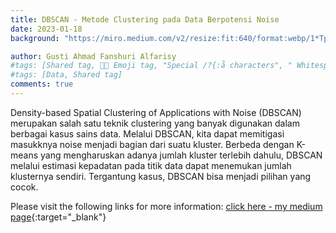 ```yaml
---
title: DBSCAN - Metode Clustering pada Data Berpotensi Noise
date: 2023-01-18
background: "https://miro.medium.com/v2/resize:fit:640/format:webp/1*TpKcWL4A90smnEGh9CuBqQ.png"

author: Gusti Ahmad Fanshuri Alfarisy
#tags: [Shared tag, 👩‍🔬 Emoji tag, "Special /?{:å characters", " Whitespace before and after "]
#tags: [Data, Shared tag]
comments: true
---
```


Density-based Spatial Clustering of Applications with Noise (DBSCAN) merupakan salah satu teknik clustering yang banyak digunakan dalam berbagai kasus sains data. Melalui DBSCAN, kita dapat memitigasi masukknya noise menjadi bagian dari suatu kluster. Berbeda dengan K-means yang mengharuskan adanya jumlah kluster terlebih dahulu, DBSCAN melalui estimasi kepadatan pada titik data dapat menemukan jumlah klusternya sendiri. Tergantung kasus, DBSCAN bisa menjadi pilihan yang cocok.

Please visit the following links for more information: [click here - my medium page](https://alfarisy.medium.com/dbscan-metode-clustering-pada-data-berpotensi-noise-fc5be4df7849){:target="_blank"}